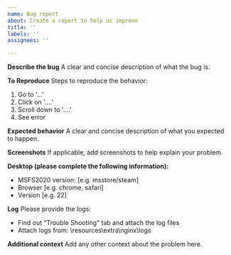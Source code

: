```yaml
---
name: Bug report
about: Create a report to help us improve
title: ''
labels: ''
assignees: ''

---
```


**Describe the bug**
A clear and concise description of what the bug is.

**To Reproduce**
Steps to reproduce the behavior:
1. Go to '...'
2. Click on '....'
3. Scroll down to '....'
4. See error

**Expected behavior**
A clear and concise description of what you expected to happen.

**Screenshots**
If applicable, add screenshots to help explain your problem.

**Desktop (please complete the following information):**
 - MSFS2020 version: [e.g. msstore/steam]
 - Browser [e.g. chrome, safari]
 - Version [e.g. 22]

**Log** 
Please provide the logs:
- Find out "Trouble Shooting" tab and attach the log files
- Attach logs from: <INSTALLATION PATH>\resources\extra\nginx\logs

**Additional context**
Add any other context about the problem here.
